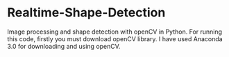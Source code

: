 # Realtime-Shape-Detection
Image processing and shape detection with openCV in Python.
For running this code, firstly you must download openCV library. I have used 
Anaconda 3.0 for downloading and using openCV. 
